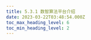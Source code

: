 ```yaml
---
title: 5.3.1 数智算法平台介绍
date: 2023-03-22T03:48:54.000Z
toc_max_heading_level: 6
toc_min_heading_level: 2
---
```



